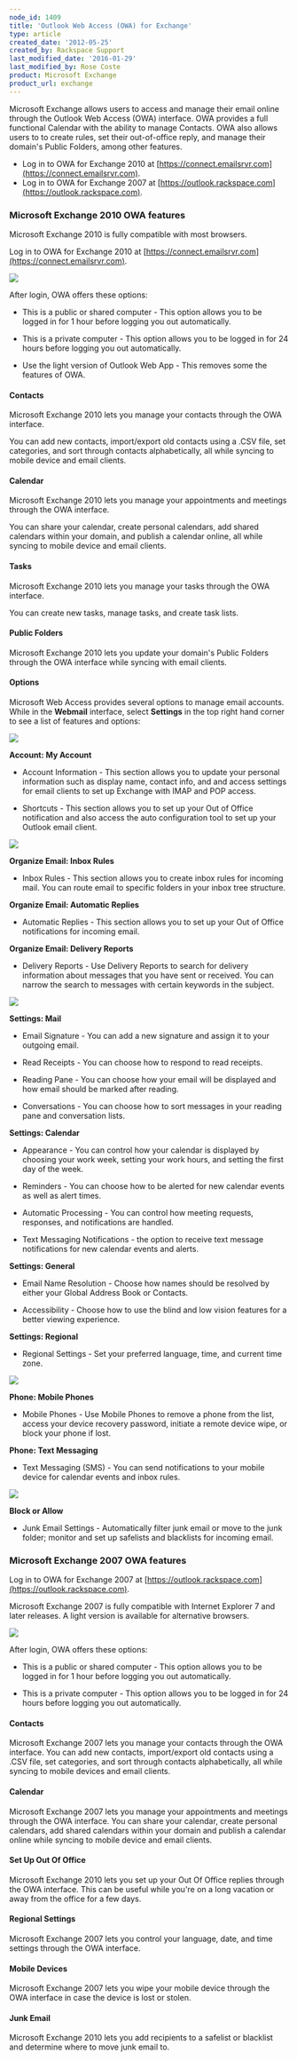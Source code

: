 ```yaml
---
node_id: 1409
title: 'Outlook Web Access (OWA) for Exchange'
type: article
created_date: '2012-05-25'
created_by: Rackspace Support
last_modified_date: '2016-01-29'
last_modified_by: Rose Coste
product: Microsoft Exchange
product_url: exchange
---
```


Microsoft Exchange allows users to access and manage
their email online through the Outlook Web Access (OWA) interface. OWA
provides a full functional Calendar with the ability to manage Contacts.
OWA also allows users to to create rules, set their out-of-office reply,
and manage their domain's Public Folders, among other features.

- Log in to OWA for Exchange 2010 at
  [https://connect.emailsrvr.com](https://connect.emailsrvr.com).
- Log in to OWA for Exchange 2007 at
  [https://outlook.rackspace.com](https://outlook.rackspace.com).

### Microsoft Exchange 2010 OWA features

Microsoft Exchange 2010 is fully compatible
with most browsers.

Log in to OWA for Exchange 2010 at
[https://connect.emailsrvr.com](https://connect.emailsrvr.com).

![](http://c15048056.r56.cf2.rackcdn.com/2.png)

After login, OWA offers these options:

-   This is a public or shared computer - This option
    allows you to be logged in for 1 hour before logging you
    out automatically.

-   This is a private computer - This option allows
    you to be logged in for 24 hours before logging
    you out automatically.

-   Use the light version of Outlook Web App - This
    removes some the features of OWA.

#### Contacts

Microsoft Exchange 2010 lets you manage your
contacts through the OWA interface.

You can add new
contacts, import/export old contacts using a .CSV file, set categories,
and sort through contacts alphabetically, all while syncing to mobile
device and email clients.

#### Calendar

Microsoft Exchange 2010 lets you manage your
appointments and meetings through the OWA interface.

You can share your calendar, create personal calendars, add shared
calendars within your domain, and publish a calendar online, all while
syncing to mobile device and email clients.

#### Tasks

Microsoft Exchange 2010 lets you manage your tasks through the OWA interface.

You can create new tasks, manage tasks, and create task lists.

#### Public Folders

Microsoft Exchange 2010 lets you update your
domain's Public Folders through the OWA interface while syncing with
email clients.

#### Options

Microsoft Web Access provides several options to
manage email accounts. While in the **Webmail** interface, select
**Settings** in the top right hand corner to see a list of features and
options:

![](http://c15048056.r56.cf2.rackcdn.com/OWA1.png)

**Account: My Account**

-   Account Information - This section allows you to
    update your personal information such as display name, contact info, and
    and access settings for email clients to set up Exchange with
    IMAP and POP access.

-   Shortcuts - This section allows you to set up
    your Out of Office notification and also access the auto
    configuration tool to set up your Outlook
    email client.

![](http://c15048056.r56.cf2.rackcdn.com/OWA2.png)

**Organize Email: Inbox Rules**

-   Inbox Rules - This section allows you to create
    inbox rules for incoming mail. You can route email
    to specific folders in your inbox tree
    structure.

**Organize Email: Automatic Replies**

-   Automatic Replies - This section allows you to
    set up your Out of Office notifications for
    incoming email.

**Organize Email: Delivery Reports**

-   Delivery Reports - Use Delivery Reports to search
    for delivery information about messages that you have sent
    or received. You can narrow the search to messages with certain
    keywords in the subject.

![](http://c15048056.r56.cf2.rackcdn.com/OWA3.png)

**Settings: Mail**

-   Email Signature - You can add a new
    signature and assign it to your outgoing email.

-   Read Receipts - You can choose how to respond to
    read receipts.

-   Reading Pane - You can choose how your
    email will be displayed and how email should be marked
    after reading.

-   Conversations - You can choose how to sort messages in
    your reading pane and conversation lists.

**Settings: Calendar**

-   Appearance - You can control how your calendar is
    displayed by choosing your work week, setting your work hours, and
    setting the first day of the week.

-   Reminders - You can choose how to
    be alerted for new calendar events as well as
    alert times.

-   Automatic Processing - You can control how meeting
    requests, responses, and notifications
    are handled.

-   Text Messaging Notifications - the option to
    receive text message notifications for new calendar events
    and alerts.

**Settings: General**

-   Email Name Resolution - Choose how names should be
    resolved by either your Global Address Book
    or Contacts.

-   Accessibility -  Choose how to use the
    blind and low vision features for a better
    viewing experience.

**Settings: Regional**

-   Regional Settings - Set your
    preferred language, time, and current time zone.

![](http://c15048056.r56.cf2.rackcdn.com/OWA4.png)

**Phone: Mobile Phones**

-   Mobile Phones - Use Mobile Phones to remove a
    phone from the list, access your device recovery password,
    initiate a remote device wipe, or block your phone
    if lost.

**Phone: Text Messaging**

-   Text Messaging (SMS) - You can send
    notifications to your mobile device for calendar events and
    inbox rules.

![](http://c15048056.r56.cf2.rackcdn.com/OWA5.png)

**Block or Allow**

-   Junk Email Settings - Automatically
    filter junk email or move to the junk folder; monitor and set up
    safelists and blacklists for incoming email.

### Microsoft Exchange 2007 OWA features

Log in to OWA for Exchange 2007 at
[https://outlook.rackspace.com](https://outlook.rackspace.com).

Microsoft Exchange 2007 is fully
compatible with Internet Explorer 7 and later releases.
A light version is available for
alternative browsers.

![](http://c15048056.r56.cf2.rackcdn.com/OWA.png)

After login, OWA offers these options:

-   This is a public or shared computer - This
    option allows you to be logged in for 1 hour before logging you
    out automatically.

-   This is a private computer - This option
    allows you to be logged in for 24 hours before logging
    you out automatically.

#### Contacts

Microsoft Exchange 2007 lets you manage your
contacts through the OWA interface. You can add new
contacts, import/export old contacts using a .CSV file, set categories,
and sort through contacts alphabetically, all while syncing to mobile
devices and email clients.

#### Calendar

Microsoft Exchange 2007 lets you manage
your appointments and meetings through the OWA interface.
You can share your calendar, create personal calendars, add
shared calendars within your domain and publish a calendar online
while syncing to mobile device and email
clients.

#### Set Up Out Of Office

Microsoft Exchange 2010 lets you set up your
Out Of Office replies through the OWA interface. This can be useful
while you're on a long vacation or away from the office for a few
days.

#### Regional Settings

Microsoft Exchange 2007 lets you control
your language, date, and time settings through the OWA
interface.

#### Mobile Devices

Microsoft Exchange 2007 lets you wipe
your mobile device through the OWA interface in case the device is lost
or stolen.

#### Junk Email

Microsoft Exchange 2010 lets you add recipients
to a safelist or blacklist and determine where to move junk email
to.
